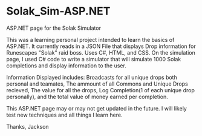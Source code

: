 # Solak_Sim-ASP.NET
ASP.NET page for the Solak Simulator

This was a learning personal project intended to learn the basics of ASP.NET.
It currently reads in a JSON File that displays Drop information for Runescapes "Solak" raid boss. Uses C#, HTML, and CSS.
On the simulation page, I used C# code to write a simulator that will simulate 1000 Solak completions and display information to the user.

Information Displayed includes: Broadcasts for all unique drops both personal and teamates, The ammount of all Commons and Unique Drops recieved, The value for all the drops, Log Completion(1 of each unique drop personally), and the total value of money earned per completion.


This ASP.NET page may or may not get updated in the future. I will likely test new techniques and all things I learn here.

Thanks,
  Jackson
